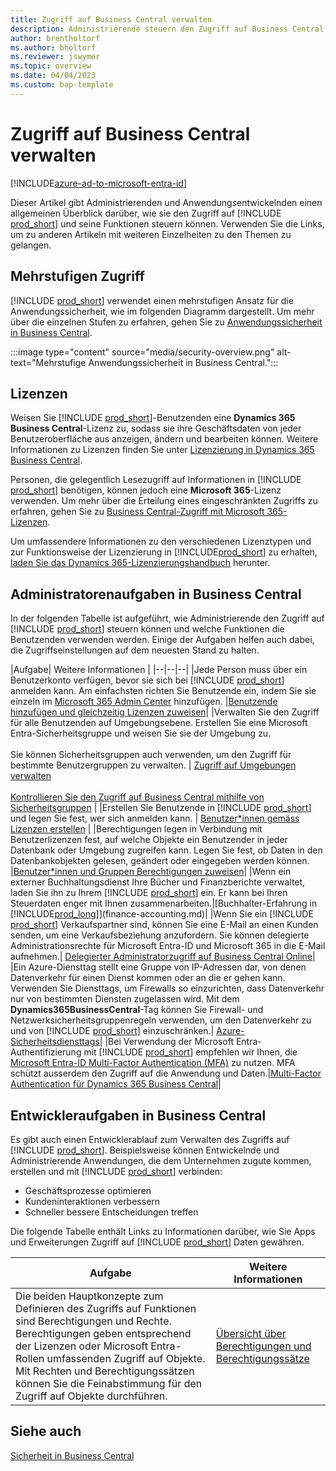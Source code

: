 ```yaml
---
title: Zugriff auf Business Central verwalten
description: Administrierende steuern den Zugriff auf Business Central und seine Funktionen mit einem mehrstufigen Ansatz.
author: brentholtorf
ms.author: bholtorf
ms.reviewer: jswymer
ms.topic: overview
ms.date: 04/04/2023
ms.custom: bap-template
---
```


# <a name="manage-access-to-business-central"></a>Zugriff auf Business Central verwalten

[!INCLUDE[azure-ad-to-microsoft-entra-id](~/../shared-content/shared/azure-ad-to-microsoft-entra-id.md)]

Dieser Artikel gibt Administrierenden und Anwendungsentwickelnden einen allgemeinen Überblick darüber, wie sie den Zugriff auf [!INCLUDE [prod_short](includes/prod_short.md)] und seine Funktionen steuern können. Verwenden Sie die Links, um zu anderen Artikeln mit weiteren Einzelheiten zu den Themen zu gelangen.

## <a name="layered-access"></a>Mehrstufigen Zugriff

[!INCLUDE [prod_short](includes/prod_short.md)] verwendet einen mehrstufigen Ansatz für die Anwendungssicherheit, wie im folgenden Diagramm dargestellt. Um mehr über die einzelnen Stufen zu erfahren, gehen Sie zu [Anwendungssicherheit in Business Central](/dynamics365/business-central/dev-itpro/security/security-application).

:::image type="content" source="media/security-overview.png" alt-text="Mehrstufige Anwendungssicherheit in Business Central.":::

## <a name="licenses"></a>Lizenzen

Weisen Sie [!INCLUDE [prod_short](includes/prod_short.md)]-Benutzenden eine **Dynamics 365 Business Central**-Lizenz zu, sodass sie ihre Geschäftsdaten von jeder Benutzeroberfläche aus anzeigen, ändern und bearbeiten können. Weitere Informationen zu Lizenzen finden Sie unter [Lizenzierung in Dynamics 365 Business Central](/dynamics365/business-central/dev-itpro/deployment/licensing).

Personen, die gelegentlich Lesezugriff auf Informationen in [!INCLUDE [prod_short](includes/prod_short.md)] benötigen, können jedoch eine **Microsoft 365**-Lizenz verwenden. Um mehr über die Erteilung eines eingeschränkten Zugriffs zu erfahren, gehen Sie zu [Business Central-Zugriff mit Microsoft 365-Lizenzen](admin-access-with-m365-license.md).

Um umfassendere Informationen zu den verschiedenen Lizenztypen und zur Funktionsweise der Lizenzierung in [!INCLUDE[prod_short](includes/prod_short.md)] zu erhalten, [laden Sie das Dynamics 365-Lizenzierungshandbuch](https://go.microsoft.com/fwlink/?LinkId=866544) herunter.

## <a name="business-central-administrator-tasks"></a>Administratorenaufgaben in Business Central

In der folgenden Tabelle ist aufgeführt, wie Administrierende den Zugriff auf [!INCLUDE [prod_short](includes/prod_short.md)] steuern können und welche Funktionen die Benutzenden verwenden werden. Einige der Aufgaben helfen auch dabei, die Zugriffseinstellungen auf dem neuesten Stand zu halten.

|Aufgabe| Weitere Informationen |
|--|--|--|
|Jede Person muss über ein Benutzerkonto verfügen, bevor sie sich bei [!INCLUDE [prod_short](includes/prod_short.md)] anmelden kann. Am einfachsten richten Sie Benutzende ein, indem Sie sie einzeln im [Microsoft 365 Admin Center](https://go.microsoft.com/fwlink/p/?linkid=2024339) hinzufügen. |[Benutzende hinzufügen und gleichzeitig Lizenzen zuweisen](/microsoft-365/admin/add-users/add-users)|
|Verwalten Sie den Zugriff für alle Benutzenden auf Umgebungsebene. Erstellen Sie eine Microsoft Entra-Sicherheitsgruppe und weisen Sie sie der Umgebung zu.<br><br> Sie können Sicherheitsgruppen auch verwenden, um den Zugriff für bestimmte Benutzergruppen zu verwalten. | [Zugriff auf Umgebungen verwalten](/dynamics365/business-central/dev-itpro/administration/tenant-admin-center-manage-access)<br><br>[Kontrollieren Sie den Zugriff auf Business Central mithilfe von Sicherheitsgruppen](ui-security-groups.md) |
|Erstellen Sie Benutzende in [!INCLUDE [prod_short](includes/prod_short.md)] und legen Sie fest, wer sich anmelden kann. | [Benutzer*innen gemäss Lizenzen erstellen](ui-how-users-permissions.md) |
|Berechtigungen legen in Verbindung mit Benutzerlizenzen fest, auf welche Objekte ein Benutzender in jeder Datenbank oder Umgebung zugreifen kann. Legen Sie fest, ob Daten in den Datenbankobjekten gelesen, geändert oder eingegeben werden können. |[Benutzer*innen und Gruppen Berechtigungen zuweisen](ui-define-granular-permissions.md)|
|Wenn ein externer Buchhaltungsdienst Ihre Bücher und Finanzberichte verwaltet, laden Sie ihn zu Ihrem [!INCLUDE [prod_short](includes/prod_short.md)] ein. Er kann bei Ihren Steuerdaten enger mit Ihnen zusammenarbeiten.|[Buchhalter-Erfahrung in [!INCLUDE[prod_long](includes/prod_long.md)]](finance-accounting.md)|
|Wenn Sie ein [!INCLUDE [prod_short](includes/prod_short.md)] Verkaufspartner sind, können Sie eine E-Mail an einen Kunden senden, um eine Verkaufsbeziehung anzufordern. Sie können delegierte Administrationsrechte für Microsoft Entra-ID und Microsoft 365 in die E-Mail aufnehmen.| [Delegierter Administratorzugriff auf Business Central Online](/dynamics365/business-central/dev-itpro/administration/delegated-admin)|
|Ein Azure-Diensttag stellt eine Gruppe von IP-Adressen dar, von denen Datenverkehr für einen Dienst kommen oder an die er gehen kann. Verwenden Sie Diensttags, um Firewalls so einzurichten, dass Datenverkehr nur von bestimmten Diensten zugelassen wird. Mit dem **Dynamics365BusinessCentral**-Tag können Sie Firewall- und Netzwerksicherheitsgruppenregeln verwenden, um den Datenverkehr zu und von [!INCLUDE [prod_short](includes/prod_short.md)] einzuschränken.| [Azure-Sicherheitsdiensttags](/dynamics365/business-central/dev-itpro/security/security-service-tags)|
|Bei Verwendung der Microsoft Entra-Authentifizierung mit [!INCLUDE [prod_short](includes/prod_short.md)] empfehlen wir Ihnen, die [Microsoft Entra-ID Multi-Factor Authentication (MFA)](/azure/active-directory/authentication/concept-mfa-howitworks) zu nutzen. MFA schützt ausserdem den Zugriff auf die Anwendung und Daten.|[Multi-Factor Authentication für Dynamics 365 Business Central](/dynamics365/business-central/dev-itpro/security/multifactor-authentication)|

## <a name="business-central-developer-tasks"></a>Entwickleraufgaben in Business Central

Es gibt auch einen Entwicklerablauf zum Verwalten des Zugriffs auf [!INCLUDE [prod_short](includes/prod_short.md)]. Beispielsweise können Entwickelnde und Administrierende Anwendungen, die dem Unternehmen zugute kommen, erstellen und mit [!INCLUDE [prod_short](includes/prod_short.md)] verbinden:  

* Geschäftsprozesse optimieren
* Kundeninteraktionen verbessern
* Schneller bessere Entscheidungen treffen

Die folgende Tabelle enthält Links zu Informationen darüber, wie Sie Apps und Erweiterungen Zugriff auf [!INCLUDE [prod_short](includes/prod_short.md)] Daten gewähren.

| Aufgabe | Weitere Informationen |
|--|--|
|Die beiden Hauptkonzepte zum Definieren des Zugriffs auf Funktionen sind Berechtigungen und Rechte. Berechtigungen geben entsprechend der Lizenzen oder Microsoft Entra-Rollen umfassenden Zugriff auf Objekte. Mit Rechten und Berechtigungssätzen können Sie die Feinabstimmung für den Zugriff auf Objekte durchführen. |[Übersicht über Berechtigungen und Berechtigungssätze](/dynamics365/business-central/dev-itpro/developer/devenv-entitlements-and-permissionsets-overview)|

## <a name="see-also"></a>Siehe auch

[Sicherheit in Business Central](/dynamics365/business-central/dev-itpro/security/security-and-protection)
